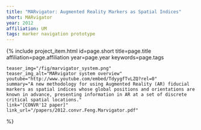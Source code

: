 ```yaml
---
title: "MARvigator: Augmented Reality Markers as Spatial Indices"
short: MARvigator
year: 2012
affiliation: UM
tags: marker navigation prototype
---
```

{% include project_item.html
	id=page.short
	title=page.title
	affiliation=page.affiliation
	year=page.year
	keywords=page.tags

	teaser_img="/fig/marvigator_system.png"
	teaser_img_alt="MARvigator system overview"
	youtube="http://www.youtube.com/embed/TdyygfTvLZQ?rel=0"
	summary="A new methodology for using Augmented Reality (AR) fiducial markers as spatial indices whose global positions and orientations are known in advance, presenting information in AR at a set of discrete critical spatial locations."
	link="[CONVR'12 paper]"
	link_url="/papers/2012.convr.Feng.Marvigator.pdf"
%}